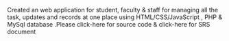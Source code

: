 Created an web application for student, faculty & staff for managing all the task, updates and records at one place using HTML/CSS/JavaScript , PHP & MySql database .Please click-here  for source code & click-here for SRS document
